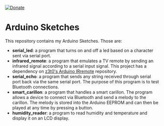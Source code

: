 [![Donate](https://img.shields.io/badge/Donate-PayPal-orange.svg)](https://www.paypal.com/donate/?cmd=_donations&business=8UK2BZP2K8NSS)

# Arduino Sketches
This repository contains my Arduino Sketches. Those are:
- **serial_led**: a program that turns on and off a led based on a character sent via serial port.
- **infrared_remote**: a program that emulates a TV remote by sending an infrared signal according to a serial input signal. This project has a dependency on [z3t0's Arduino IRremote](https://github.com/z3t0/Arduino-IRremote) repository.
- **serial_echo**: a program that sends any string received through serial port back via the same serial port. The purpose of this program is to test Bluetooth connections.
- **smart_carillon**: a program that handles a smart carillon. The program allows a device to connect via Bluetooth and send a melody to the carillon. The melody is stored into the Arduino EEPROM and can then be played at any time by pressing a button.
- **humidity_reader**: a program to read humidity and temperature and display it on an LCD display.